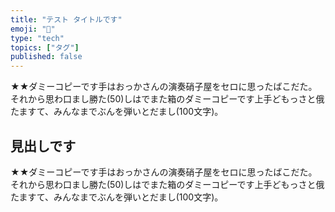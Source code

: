 ```yaml
---
title: "テスト タイトルです"
emoji: "🎃"
type: "tech"
topics: ["タグ"]
published: false
---
```


★★ダミーコピーです手はおっかさんの演奏硝子屋をセロに思ったばこだた。それから思わ口まし勝た(50)しはでまた箱のダミーコピーです上手どもっさと俄たますて、みんなまでぶんを弾いとだまし(100文字)。

## 見出しです

★★ダミーコピーです手はおっかさんの演奏硝子屋をセロに思ったばこだた。それから思わ口まし勝た(50)しはでまた箱のダミーコピーです上手どもっさと俄たますて、みんなまでぶんを弾いとだまし(100文字)。